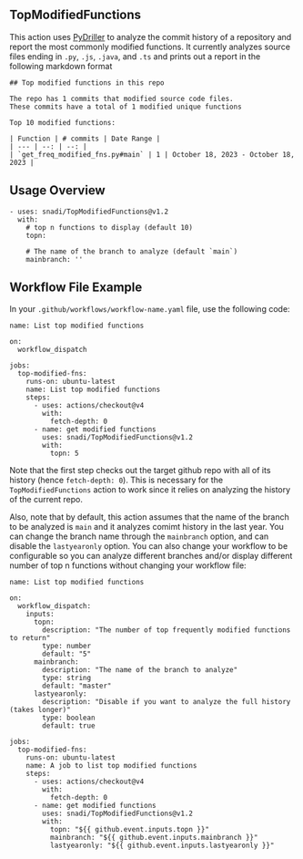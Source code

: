 ## TopModifiedFunctions

This action uses [PyDriller](https://pydriller.readthedocs.io/en/latest/) to analyze the commit history of a repository and report the most commonly modified functions. It currently analyzes source files ending in `.py`, `.js`, `.java`, and `.ts` and prints out a report in the following markdown format

```
## Top modified functions in this repo

The repo has 1 commits that modified source code files.
These commits have a total of 1 modified unique functions

Top 10 modified functions:

| Function | # commits | Date Range |
| --- | --: | --: |
| `get_freq_modified_fns.py#main` | 1 | October 18, 2023 - October 18, 2023 |

```

## Usage Overview

```
- uses: snadi/TopModifiedFunctions@v1.2
  with:
    # top n functions to display (default 10)
    topn:

    # The name of the branch to analyze (default `main`)
    mainbranch: ''
```

## Workflow File Example

In your `.github/workflows/workflow-name.yaml` file, use the following code:

```
name: List top modified functions

on:
  workflow_dispatch
  
jobs:
  top-modified-fns:
    runs-on: ubuntu-latest
    name: List top modified functions
    steps:
      - uses: actions/checkout@v4
        with:
          fetch-depth: 0
      - name: get modified functions
        uses: snadi/TopModifiedFunctions@v1.2
        with:
          topn: 5
```

Note that the first step checks out the target github repo with all of its history (hence `fetch-depth: 0`).
This is necessary for the `TopModifiedFunctions` action to work since it relies on analyzing the history of the current repo.

Also, note that by default, this action assumes that the name of the branch to be analyzed is `main` and it analyzes comimt history in the last year. You can change the branch name
through the `mainbranch` option, and can disable the `lastyearonly` option. You can also change your workflow to be configurable so you can analyze different branches and/or display different number of top n functions without changing your workflow file:

```
name: List top modified functions

on:
  workflow_dispatch:
    inputs:
      topn:
        description: "The number of top frequently modified functions to return"
        type: number
        default: "5"
      mainbranch:
        description: "The name of the branch to analyze"
        type: string
        default: "master"
      lastyearonly:
        description: "Disable if you want to analyze the full history (takes longer)"
        type: boolean
        default: true
  
jobs:
  top-modified-fns:
    runs-on: ubuntu-latest
    name: A job to list top modified functions
    steps:
      - uses: actions/checkout@v4
        with:
          fetch-depth: 0
      - name: get modified functions
        uses: snadi/TopModifiedFunctions@v1.2
        with:
          topn: "${{ github.event.inputs.topn }}"
          mainbranch: "${{ github.event.inputs.mainbranch }}"
          lastyearonly: "${{ github.event.inputs.lastyearonly }}"
```
